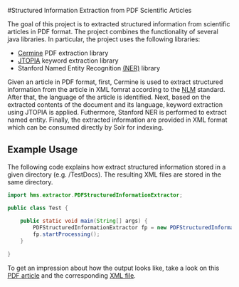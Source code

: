 #Structured Information Extraction from PDF Scientific Articles

The goal of this project is to extracted structured information from scientific articles in PDF format.
The project combines the functionality of several java libraries. In particular, the project uses the following libraries:

+ [Cermine](http://cermine.ceon.pl/index.html) PDF extraction library
+ [JTOPIA](https://github.com/srijiths/jtopia) keyword extraction library
+ Stanford Named Entity Recognition [(NER)](http://nlp.stanford.edu/software/CRF-NER.shtml) library

Given an article in PDF format, first, Cermine is used to extract structured information from the article in XML fomrat according to the [NLM](http://www.nlm.nih.gov/) standard. After that, the language of the article is identified. Next, based on the extracted contents of the document and its language, keyword extraction using JTOPIA is applied. Futhermore, Stanford NER is performed to extract named entity. Finally, the extracted information are provided in XML format which can be consumed directly by Solr for indexing.


## Example Usage

The following code explains how extract structured information stored in a given directory (e.g. /TestDocs). The resulting XML files are stored in the same directory.

```Java
import hms.extractor.PDFStructuredInformationExtractor;

public class Test {
	
	public static void main(String[] args) {
		PDFStructuredInformationExtractor fp = new PDFStructuredInformationExtractor("TestDocs/","TestDocs/");
		fp.startProcessing();
	}
	
}
```

To get an impression about how the output looks like, take a look on this <a href="http://liris.cnrs.fr/Documents/Liris-5791.pdf" target="_blank">PDF article</a> and the corresponding [XML file](/TestDocs/hms1_solr.xml).
